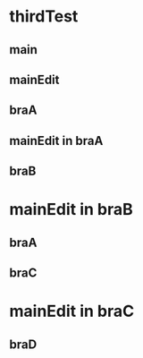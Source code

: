 # thirdTest
## main
## mainEdit
## braA
## mainEdit in braA
## braB
# mainEdit in braB
## braA
## braC
# mainEdit in braC
## braD 
